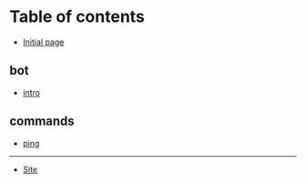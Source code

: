 # Table of contents

* [Initial page](README.md)

## bot

* [intro](bot/intro.md)

## commands

* [ping](commands/ping.md)

---

* [Site](https://shadow-bot.dev)

